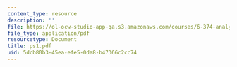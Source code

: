 ```yaml
---
content_type: resource
description: ''
file: https://ol-ocw-studio-app-qa.s3.amazonaws.com/courses/6-374-analysis-and-design-of-digital-integrated-circuits-fall-2003/5dcb80b345eaefe50da8b47366c2cc74_ps1.pdf
file_type: application/pdf
resourcetype: Document
title: ps1.pdf
uid: 5dcb80b3-45ea-efe5-0da8-b47366c2cc74
---
```

